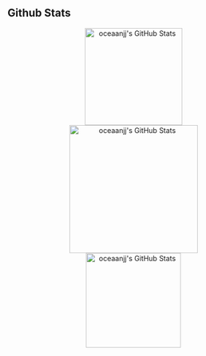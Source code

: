##    Github Stats

<div align="center" style="display: flex; justify-content: center;">
<a href="https://git.io/streak-stats">
       <img height = "195px" src="https://github-readme-stats.vercel.app/api?username=oceaanjj&theme=jolly&show_icons=true&hide_border=true&count_private=true" alt="oceaanjj's GitHub Stats" />
    </a>
</div>


<div align="center" style="display: flex; justify-content: center;">
 <a href="https://git.io/streak-stats">
        <img height = "257px" src="https://github-readme-stats.vercel.app/api/top-langs/?username=oceaanjj&theme=jolly&show_icons=true&hide_border=true&layout=compact" alt="oceaanjj's GitHub Stats" />
 </a>
</div>


<div align="center" style="display: flex; justify-content: center;">
 <a href="https://git.io/streak-stats">       
        <img height = "190px" src="https://github-readme-streak-stats.herokuapp.com/?user=oceaanjj&theme=jolly&hide_border=true" alt="oceaanjj's GitHub Stats" />
 </a>
</div>






<!---
oceaanjj/oceaanjj is a ✨ special ✨ repository because its `README.md` (this file) appears on your GitHub profile.
You can click the Preview link to take a look at your changes.
--->
